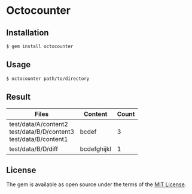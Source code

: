 # Octocounter


## Installation

`$ gem install octocounter`

## Usage

`$ octocounter path/to/directory`

## Result

| Files                  | Content     | Count |
|------------------------|-------------|-------|
| test/data/A/content2<br>test/data/B/D/content3<br>test/data/B/content1   | bcdef       | 3     |
| test/data/B/D/diff     | bcdefghijkl | 1     |

## License

The gem is available as open source under the terms of the [MIT License](http://opensource.org/licenses/MIT).
